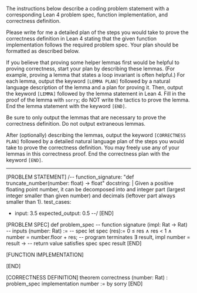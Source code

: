 The instructions below describe a coding problem statement with a corresponding Lean 4 problem spec, function implementation, and correctness definition.

Please write for me a detailed plan of the steps you would take to prove the correctness definition in Lean 4 stating that the given function implementation follows the required problem spec. Your plan should be formatted as described below.

If you believe that proving some helper lemmas first would be helpful to proving correctness, start your plan by describing these lemmas. (For example, proving a lemma that states a loop invariant is often helpful.) For each lemma, output the keyword `[LEMMA PLAN]` followed by a natural language description of the lemma and a plan for proving it. Then, output the keyword `[LEMMA]` followed by the lemma statement in Lean 4. Fill in the proof of the lemma with `sorry`; do NOT write the tactics to prove the lemma. End the lemma statement with the keyword `[END]`.

Be sure to only output the lemmas that are necessary to prove the correctness definition. Do not output extraneous lemmas.

After (optionally) describing the lemmas, output the keyword `[CORRECTNESS PLAN]` followed by a detailed natural language plan of the steps you would take to prove the correctness definition. You may freely use any of your lemmas in this correctness proof. End the correctness plan with the keyword `[END]`.

--------------------------------------------------

[PROBLEM STATEMENT]
/--
function_signature: "def truncate_number(number: float) -> float"
docstring: |
    Given a positive floating point number, it can be decomposed into
    and integer part (largest integer smaller than given number) and decimals
    (leftover part always smaller than 1).
test_cases:
  - input: 3.5
    expected_output: 0.5
--/
[END]

[PROBLEM SPEC]
def problem_spec
-- function signature
(impl: Rat → Rat)
-- inputs
(number: Rat) :=
-- spec
let spec (res):=
0 ≤ res ∧ res < 1 ∧
number = number.floor + res;
-- program terminates
∃ result, impl number = result →
-- return value satisfies spec
spec result
[END]

[FUNCTION IMPLEMENTATION]

[END]

[CORRECTNESS DEFINITION]
theorem correctness
(number: Rat)
: problem_spec implementation number := by
sorry
[END]